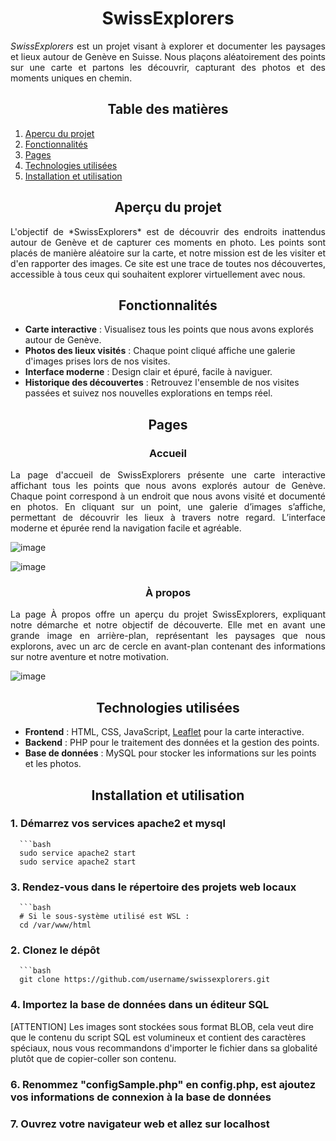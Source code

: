 <h1 align="center">SwissExplorers</h1>

<p align="justify"><em>SwissExplorers</em> est un projet visant à explorer et documenter les paysages et lieux autour de Genève en Suisse. Nous plaçons aléatoirement des points sur une carte et partons les découvrir, capturant des photos et des moments uniques en chemin.</p>

<h2 align="center">Table des matières</h2>

1. [Aperçu du projet](#aperçu-du-projet)
2. [Fonctionnalités](#fonctionnalités)
3. [Pages](#pages)
4. [Technologies utilisées](#technologies-utilisées)
5. [Installation et utilisation](#installation-et-utilisation)

<h2 align="center">Aperçu du projet</h2>

<p align="justify">L'objectif de *SwissExplorers* est de découvrir des endroits inattendus autour de Genève et de capturer ces moments en photo. Les points sont placés de manière aléatoire sur la carte, et notre mission est de les visiter et d'en rapporter des images. Ce site est une trace de toutes nos découvertes, accessible à tous ceux qui souhaitent explorer virtuellement avec nous.</p>

<h2 align="center">Fonctionnalités</h2>

- **Carte interactive** : Visualisez tous les points que nous avons explorés autour de Genève.
- **Photos des lieux visités** : Chaque point cliqué affiche une galerie d'images prises lors de nos visites.
- **Interface moderne** : Design clair et épuré, facile à naviguer.
- **Historique des découvertes** : Retrouvez l'ensemble de nos visites passées et suivez nos nouvelles explorations en temps réel.

<h2 align="center">Pages</h2>
<h3 align="center">Accueil</h3>
<p align="justify">La page d'accueil de SwissExplorers présente une carte interactive affichant tous les points que nous avons explorés autour de Genève. Chaque point correspond à un endroit que nous avons visité et documenté en photos. En cliquant sur un point, une galerie d’images s’affiche, permettant de découvrir les lieux à travers notre regard. L’interface moderne et épurée rend la navigation facile et agréable.</p>

![image](https://github.com/user-attachments/assets/fa017289-1ac8-4722-8f38-79a9a7db68ef)

![image](https://github.com/user-attachments/assets/af786df3-1f3c-4d06-ae4b-c03f0622b2cf)


<h3 align="center">À propos</h3>

<p align="justify">La page À propos offre un aperçu du projet SwissExplorers, expliquant notre démarche et notre objectif de découverte. Elle met en avant une grande image en arrière-plan, représentant les paysages que nous explorons, avec un arc de cercle en avant-plan contenant des informations sur notre aventure et notre motivation.</p>

![image](https://github.com/user-attachments/assets/abf60c5e-71de-44d0-9bfc-1a72020b98a5)

<h2 align="center">Technologies utilisées</h2>

- **Frontend** : HTML, CSS, JavaScript, [Leaflet](https://leafletjs.com/) pour la carte interactive.
- **Backend** : PHP pour le traitement des données et la gestion des points.
- **Base de données** : MySQL pour stocker les informations sur les points et les photos.

<h2 align="center">Installation et utilisation</h2>

<h3>1. Démarrez vos services apache2 et mysql</h3>

      ```bash
      sudo service apache2 start
      sudo service apache2 start

<h3>3. Rendez-vous dans le répertoire des projets web locaux</h3>

      ```bash
      # Si le sous-système utilisé est WSL :
      cd /var/www/html

<h3>2. Clonez le dépôt</h3>
      
      ```bash
      git clone https://github.com/username/swissexplorers.git

<h3>4. Importez la base de données dans un éditeur SQL</h3>
   [ATTENTION] Les images sont stockées sous format BLOB, cela veut dire que le contenu du script SQL est volumineux et contient des caractères spéciaux, nous vous recommandons d'importer le fichier dans sa globalité plutôt que de copier-coller son contenu.

<h3>6. Renommez "configSample.php" en config.php, est ajoutez vos informations de connexion à la base de données</h3>

<h3>7. Ouvrez votre navigateur web et allez sur localhost</h3>
